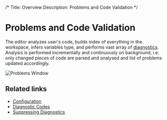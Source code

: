 /*
Title: Overview
Description: Problems and Code Validation
*/

# Problems and Code Validation

The editor analyzes user's code, builds index of everything in the workspace, infers variables type, and performs vast array of [diagnostics](https://docs.devsense.com/vs/code%20validation/diagnostics). Analysis is performed incrementally and continuously on background, i.e. only changed pieces of code are parsed and analysed and list of problems updated accordingly.

![Problems Window](imgs/problems-window.png)

## Related links

- [Configuration](configuration)
- [Diagnostic Codes](https://docs.devsense.com/vs/code%20validation/diagnostics)
- [Suppressing Diagnostics](suppressing-diagnostics)